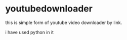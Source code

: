 # youtubedownloader

this is simple form of youtube video downloader by link.

i have used python in it 


